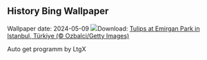 ## History Bing Wallpaper
Wallpaper date: 2024-05-09
![](https://www.bing.com/th?id=OHR.EmirganPark_EN-GB1032868040_UHD.jpg&w=1000)Download: [Tulips at Emirgan Park in Istanbul, Türkiye (© Ozbalci/Getty Images)](https://www.bing.com/th?id=OHR.EmirganPark_EN-GB1032868040_UHD.jpg)

Auto get programm by LtgX
